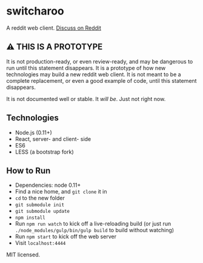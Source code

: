 switcharoo
==========

A reddit web client. [Discuss on Reddit](https://www.reddit.com/r/theredditswitcharoo)

## :warning: THIS IS A PROTOTYPE
It is not production-ready, or even review-ready, and may be
dangerous to run until this statement disappears. It is a
prototype of how new technologies may build a new reddit web client.
It is not meant to be a complete replacement, or even a good example
of code, until this statement disappears.

It is not documented well or stable. It *will be*. Just not right now.


Technologies
------------

* Node.js (0.11+)
* React, server- and client- side
* ES6
* LESS (a bootstrap fork)

How to Run
----------

* Dependencies: node 0.11+
* Find a nice home, and `git clone` it in
* `cd` to the new folder
* `git submodule init`
* `git submodule update`
* `npm install`
* Run `npm run watch` to kick off a live-reloading build
  (or just run `./node_modules/gulp/bin/gulp build` to build without watching)
* Run `npm start` to kick off the web server
* Visit `localhost:4444`

MIT licensed.
